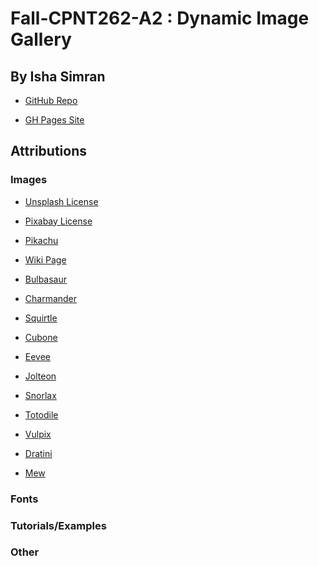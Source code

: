 # Fall-CPNT262-A2 : Dynamic Image Gallery
## By Isha Simran

- [GitHub Repo](https://github.com/IshaSimran/fall-cpnt262-a2)

- [GH Pages Site]()


## Attributions

### Images

- [Unsplash License]()

- [Pixabay License]()

- [Pikachu]()
- [Wiki Page]()

- [Bulbasaur]()

- [Charmander]()

- [Squirtle]()

- [Cubone]()

- [Eevee]()

- [Jolteon]()

- [Snorlax]()

- [Totodile]()

- [Vulpix]()

- [Dratini]()

- [Mew]()

### Fonts

### Tutorials/Examples

### Other



